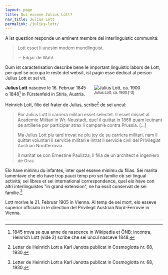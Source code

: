 ```yaml
---
layout: page
title: Qui esseve Julius Lott?
nav_title: Julius Lott
permalink: /julius-lott/
---
```


A ist question responde un eminent membre del interlinguistic communitá:

> Lott esset li unesim modern mundlinguist.
>
> -- Edgar de Wahl

Dum ist caracterisation describe bene le important linguistic labors de Lott, per quel se occupa le reste del websit, ist pagin esse dedicat al person Julius Lott et sei vit.

<figure style="margin:0px 20px; float:right; width:200px;">
    <img src="{% link img/lott_1900.jpg %}" alt="Julius Lott, ca. 1900">
    <figcaption style="font-size:0.8em;"><span markdown="1">Julius Lott, ca. 1900.[^3]</span></figcaption>
</figure>

**Julius Lott** nasceve le 16. Februar 1845 o 1848[^1] in Fürstenfeld in Stiria, Austria.

Heinrich Lott, filio del frater de Julius, scribe[^2] de sei uncul:

> Por Julius Lott li carriera militari esset selectet. Il esset misset al Academie Militari in Wr. Neustadt, quel il quittat in 1866 quam leutnant de artillerie por participar strax li campan’e contra Prussia. [...]
>
> Ma Julius Lott plu tard trovat ne plu joy de su carriera militari, nam il quittat voluntari li servicie militari e intrat li servicie civil del Privilegiat Austrian Nordferrovia.
>
> Il maritat se con Ernestine Paulizza, li filia de un architect e ingeniero de Graz.

Elo have minimu du infantes, inter quel esseve minimu du filias. Sei marita lamentave che elo have trop pauci temp pro sei familie ob sei lingual activitá; sei libres et sei international correspondence, quel elo have con altri interlinguistes "in grand extension", ne ha essit conservat de sei familie.[^2]

Lott morive le 21. Februar 1905 in Vienna. Al temp de sei mort, elo esseve superior officialo in le direction del Privilegit Austrian Nord-Ferrovie in Vienna.

---

[^1]: 1845 trova se qua anne de nascence in Wikipedia et ÖNB; incontra, Heinrich Lott (vide 2) scribe che sei uncul nasceve 1848.
[^2]: Letter de Heinrich Lott a Karl Janotta publicat in Cosmoglotta nr. 68, 1930.
[^3]: Julius Lott, ca. 1900. Font: [Österreichische Nationalbibliothek](http://data.onb.ac.at/rec/baa7817218){:target="_blank"}
